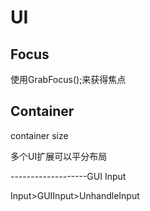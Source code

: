 # UI

## Focus

使用GrabFocus();来获得焦点

## Container

container size

多个UI扩展可以平分布局

\-\-\-\-\-\-\-\-\-\-\-\-\-\-\-\-\-\--GUI Input

Input\>GUIInput\>UnhandleInput
